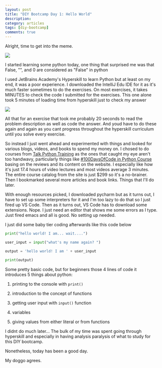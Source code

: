 ```yaml
---
layout: post
title: "DIY Bootcamp Day 1: Hello World"
description: 
category: articles
tags: [diy-bootcamp]
comments: true
---
```


Alright, time to get into the meme.

<!-- more -->  
<img src="https://lh3.googleusercontent.com/pw/ACtC-3dv4-VZbOwKoIwSkL6WPVqfu-5WFmNCeYw5O7dE0QAjwR4slVLVG-RwBzknzsZOVgAdue3_Cu4Vca5cJS-fLpNizsTRKkLvElZPNki_QR-CyLr6FtE8Wk4eULmOtp40GbznD-WrRkamB3PgYoJOt3vQ=w1280-h720-no?authuser=0">

I started learning some python today, one thing that surprised me was that False, "", and 0 are considered as "False" in python

I used JetBrains Academy's Hyperskill to learn Python but at least on my end, it was a poor experience. I downloaded the IntelliJ Edu IDE for it as it's much faster sometimes to do the exercises. On most exercises, it takes MINUTES to check the code I submitted for the exercises. This one alone took 5 minutes of loading time from hyperskill just to check my answer

<img src="https://lh3.googleusercontent.com/pw/ACtC-3dGPE7DBmEeXZP-ZJ_0ThWZ91KRfCOgXrgifIBOhk8j8Iojcx8Bpk63EM36tFK0Ypg20mnVXe7avyDrlpIDq1M5GxIT7q89lnNcqduxzSNPlxyJjquhqmptjYugdYHApuSUYQTk-zbuQO4v-3WMvJfs=w2160-h944-no?authuser=0">

All that for an exercise that took me probably 20 seconds to read the problem description as well as code the answer. And youd have to do these again and again as you cant progress throughout the hyperskill curriculum  until you solve every exercise. 

So instead I just went ahead and experimented with things and looked for various blogs, videos, and books to spend my money on. I chosed to do courses from [Talk Python Training](https://training.talkpython.fm/courses/all) as the ones that caught my eye aren't too handwavy, particularly things like [#100DaysOfCode in Python Course
](https://training.talkpython.fm/courses/explore_100days_in_python/100-days-of-code-in-python) basing on the reviews and its content on the website. I especially like how it's just 17.4 hours of video lectures and most videos average 3 minutes. The entire course catalog from the site is just $299 so it's a no-brainer. Then I bookmarked several more articles and book links. Things that I'll do later.

With enough resources picked, I downloaded pycharm but as it turns out, I have to set up some interpreters for it and I'm too lazy to do that so I just fired up VS Code. Then as it turns out, VS Code has to download some extensions. Nope. I just need an editor that shows me some errors as I type. Just fired emacs and all is good. No setting up needed.

I just did some baby tier coding afterwards like this code below

```python
print("hello world! I am... wait....")

user_input = input("what's my name again? ")

output = 'hello world! I am ' + user_input

print(output)
```
 
Some pretty basic code, but for beginners those 4 lines of code it introduces 5 things about python:

1. printing to the console with <code>print()</code>

2. introduction to the concept of functions

3. getting user input with  <code>input()</code> function

4. variables

5. giving  values from either literal or from functions

I didnt do much later... The bulk of my time was spent going through hyperskill and especially in having analysis paralysis of what to study for this DIY bootcamp.

Nonetheless, today has been a good day. 

My doggo agrees.
